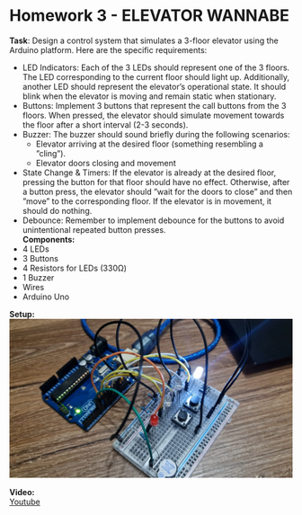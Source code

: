 # Homework 3 - ELEVATOR WANNABE
**Task**: Design a control system that simulates a 3-floor elevator using the Arduino
platform. Here are the specific requirements:
- LED Indicators: Each of the 3 LEDs should represent one of the 3 floors.
The LED corresponding to the current floor should light up. Additionally,
another LED should represent the elevator’s operational state. It should
blink when the elevator is moving and remain static when stationary.
- Buttons: Implement 3 buttons that represent the call buttons from the
3 floors. When pressed, the elevator should simulate movement towards
the floor after a short interval (2-3 seconds).
- Buzzer:
The buzzer should sound briefly during the following scenarios:
    - Elevator arriving at the desired floor (something resembling a ”cling”).
    - Elevator doors closing and movement
- State Change & Timers: If the elevator is already at the desired floor,
pressing the button for that floor should have no effect. Otherwise, after
a button press, the elevator should ”wait for the doors to close” and then
”move” to the corresponding floor. If the elevator is in movement, it should do nothing.
- Debounce: Remember to implement debounce for the buttons to avoid
unintentional repeated button presses.\
**Components:**
- 4 LEDs
- 3 Buttons
- 4 Resistors for LEDs (330&#937;)
- 1 Buzzer
- Wires
- Arduino Uno

**Setup:**\
![Setup](pictures/setupPicture.jpeg)

**Video:**\
[Youtube](https://youtu.be/cA7jcND93B4)
